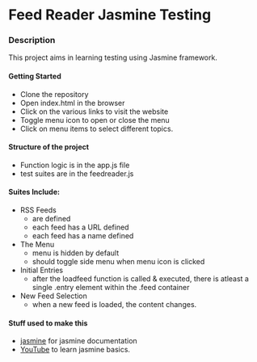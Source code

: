 # Feed Reader Jasmine Testing

### Description
This project aims in learning testing using Jasmine framework.

#### Getting Started
  - Clone the repository
  - Open index.html in the browser
  - Click on the various links to visit the website
  - Toggle menu icon to open or close the menu
  - Click on menu items to select different topics.
  
#### Structure of the project
  - Function logic is in the app.js file
  - test suites are in the feedreader.js

#### Suites Include:
- RSS Feeds
    - are defined
    - each feed has a URL defined
    - each feed has a name defined
- The Menu
    - menu is hidden by default
    - should toggle side menu when menu icon is clicked
- Initial Entries
    - after the loadfeed function is called & executed, there is atleast a single .entry element within the .feed container
- New Feed Selection
    - when a new feed is loaded, the content changes.

#### Stuff used to make this
- [jasmine](http://jasmine.github.io/2.2/introduction.html) for jasmine documentation
- [YouTube](https://www.youtube.com/watch?v=_cLvpJY2deo) to learn jasmine basics.
